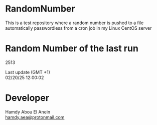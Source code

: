 # RandomNumber    
This is a test repository where a random number is pushed to a file automatically passwordless from a cron job in my Linux CentOS server    
# Random Number of the last run   
2513
      
Last update (GMT +1)    
02/20/25 12:00:02
# Developer    
Hamdy Abou El Anein   
hamdy.aea@protonmail.com

